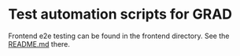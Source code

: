 # Test automation scripts for GRAD

Frontend e2e testing can be found in the frontend directory. See the [README.md](/frontend/README.md) there.